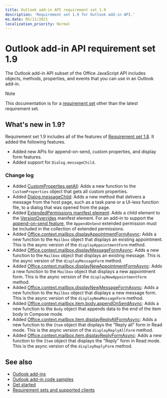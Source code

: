 ```yaml
---
title: Outlook add-in API requirement set 1.9
description: 'Requirement set 1.9 for Outlook add-in API.'
ms.date: 05/11/2021
localization_priority: Normal
---
```


# Outlook add-in API requirement set 1.9

The Outlook add-in API subset of the Office JavaScript API includes objects, methods, properties, and events that you can use in an Outlook add-in.

> [!NOTE]
> This documentation is for a [requirement set](../../requirement-sets/outlook-api-requirement-sets.md) other than the latest requirement set.

## What's new in 1.9?

Requirement set 1.9 includes all of the features of [Requirement set 1.8](../requirement-set-1.8/outlook-requirement-set-1.8.md). It added the following features.

- Added new APIs for append-on-send, custom properties, and display form features.
- Added support for `Dialog.messageChild`.

### Change log

- Added [CustomProperties.getAll](/javascript/api/outlook/office.customproperties?view=outlook-js-1.9&preserve-view=true#getall--): Adds a new function to the `CustomProperties` object that gets all custom properties.
- Added [Dialog.messageChild](../../../develop/dialog-api-in-office-add-ins.md#pass-information-to-the-dialog-box): Adds a new method that delivers a message from the host page, such as a task pane or a UI-less function file, to a dialog that was opened from the page.
- Added [ExtendedPermissions manifest element](../../manifest/extendedpermissions.md): Adds a child element to the [VersionOverrides](../../manifest/versionoverrides.md) manifest element. For an add-in to support the [append-on-send feature](../../../outlook/append-on-send.md), the `AppendOnSend` extended permission must be included in the collection of extended permissions.
- Added [Office.context.mailbox.displayAppointmentFormAsync](/javascript/api/outlook/office.mailbox?view=outlook-js-1.9&preserve-view=true#displayappointmentformasync-itemid--options--callback-): Adds a new function to the `Mailbox` object that displays an existing appointment. This is the async version of the `displayAppointmentForm` method.
- Added [Office.context.mailbox.displayMessageFormAsync](/javascript/api/outlook/office.mailbox?view=outlook-js-1.9&preserve-view=true#displaymessageformasync-itemid--options--callback-): Adds a new function to the `Mailbox` object that displays an existing message. This is the async version of the `displayMessageForm` method.
- Added [Office.context.mailbox.displayNewAppointmentFormAsync](/javascript/api/outlook/office.mailbox?view=outlook-js-1.9&preserve-view=true#displaynewappointmentformasync-parameters--options--callback-): Adds a new function to the `Mailbox` object that displays a new appointment form. This is the async version of the `displayNewAppointmentForm` method.
- Added [Office.context.mailbox.displayNewMessageFormAsync](/javascript/api/outlook/office.mailbox?view=outlook-js-1.9&preserve-view=true#displaynewmessageformasync-parameters--options--callback-): Adds a new function to the `Mailbox` object that displays a new message form. This is the async version of the `displayNewMessageForm` method.
- Added [Office.context.mailbox.item.body.appendOnSendAsync](/javascript/api/outlook/office.body?view=outlook-js-1.9&preserve-view=true#appendonsendasync-data--options--callback-): Adds a new function to the `Body` object that appends data to the end of the item body in Compose mode.
- Added [Office.context.mailbox.item.displayReplyAllFormAsync](office.context.mailbox.item.md#methods): Adds a new function to the `Item` object that displays the "Reply all" form in Read mode. This is the async version of the `displayReplyAllForm` method.
- Added [Office.context.mailbox.item.displayReplyFormAsync](office.context.mailbox.item.md#methods): Adds a new function to the `Item` object that displays the "Reply" form in Read mode. This is the async version of the `displayReplyForm` method.

## See also

- [Outlook add-ins](../../../outlook/outlook-add-ins-overview.md)
- [Outlook add-in code samples](https://developer.microsoft.com/outlook/gallery/?filterBy=Outlook,Samples,Add-ins)
- [Get started](../../../quickstarts/outlook-quickstart.md)
- [Requirement sets and supported clients](../../requirement-sets/outlook-api-requirement-sets.md)
